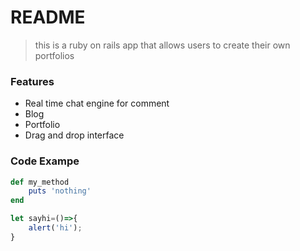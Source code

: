 # README
> this is a ruby on rails app that allows users to create their own portfolios
### Features
- Real time chat engine for comment
- Blog
- Portfolio
- Drag and drop interface

### Code Exampe
```ruby
def my_method
    puts 'nothing'
end
```
```javascript
let sayhi=()=>{
    alert('hi');
}
```